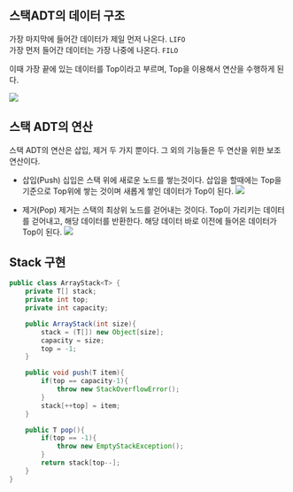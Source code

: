 ## 스택ADT의 데이터 구조

가장 마지막에 들어간 데이터가 제일 먼저 나온다. `LIFO`  
가장 먼저 들어간 데이터는 가장 나중에 나온다. `FILO`  

이때 가장 끝에 있는 데이터를 Top이라고 부르며, Top을 이용해서 연산을 수행하게 된다.

![](../_assets/images/data-structure/stack/img-stack.png)

## 스택 ADT의 연산

스택 ADT의 연산은 삽입, 제거 두 가지 뿐이다. 그 외의 기능들은 두 연산을 위한 보조 연산이다.

- 삽입(Push)
    십입은 스택 위에 새로운 노드를 쌓는것이다.
    삽입을 할때에는 Top을 기준으로 Top위에 쌓는 것이며 새롭게 쌓인 데이터가 Top이 된다.
    ![](../_assets/images/data-structure/stack/img-stack%202.png)

- 제거(Pop)
    제거는 스택의 최상위 노드를 걷어내는 것이다.
    Top이 가리키는 데이터를 걷어내고, 해당 데이터를 반환한다.
    해당 데이터 바로 이전에 들어온 데이터가 Top이 된다.
    ![](../_assets/images/data-structure/stack/img-stack%201.png)

## Stack 구현

```java
public class ArrayStack<T> {
    private T[] stack;
    private int top;
    private int capacity;

    public ArrayStack(int size){
        stack = (T[]) new Object[size];
        capacity = size;
        top = -1;
    }

    public void push(T item){
        if(top == capacity-1){
            throw new StackOverflowError();
        }
        stack[++top] = item;
    }

    public T pop(){
        if(top == -1){
            throw new EmptyStackException();
        }
        return stack[top--];
    }
}
```
